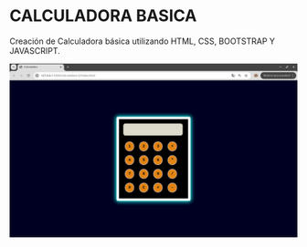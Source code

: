 # CALCULADORA BASICA

Creación de Calculadora básica utilizando HTML, CSS, BOOTSTRAP Y JAVASCRIPT.

![alt text](img-readme.png)